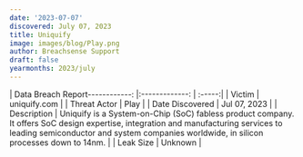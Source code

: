 ```yaml
---
date: '2023-07-07'
discovered: July 07, 2023
title: Uniquify
image: images/blog/Play.png
author: Breachsense Support
draft: false
yearmonths: 2023/july
---
```


| Data Breach Report------------:     |:-------------:    | :-----:|
| Victim      | uniquify.com      | 
| Threat Actor      | Play      | 
| Date Discovered      | Jul 07, 2023      | 
| Description      | Uniquify is a System-on-Chip (SoC) fabless product company. It offers SoC design expertise, integration and manufacturing services to leading semiconductor and system companies worldwide, in silicon processes down to 14nm.      | 
| Leak Size      | Unknown      | 

